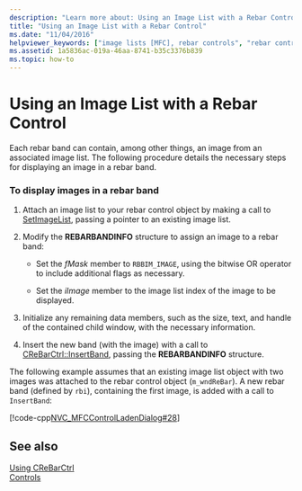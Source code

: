 ```yaml
---
description: "Learn more about: Using an Image List with a Rebar Control"
title: "Using an Image List with a Rebar Control"
ms.date: "11/04/2016"
helpviewer_keywords: ["image lists [MFC], rebar controls", "rebar controls [MFC], image lists"]
ms.assetid: 1a5836ac-019a-46aa-8741-b35c3376b839
ms.topic: how-to
---
```

# Using an Image List with a Rebar Control

Each rebar band can contain, among other things, an image from an associated image list. The following procedure details the necessary steps for displaying an image in a rebar band.

### To display images in a rebar band

1. Attach an image list to your rebar control object by making a call to [SetImageList](../mfc/reference/crebarctrl-class.md#setimagelist), passing a pointer to an existing image list.

1. Modify the **REBARBANDINFO** structure to assign an image to a rebar band:

   - Set the *fMask* member to `RBBIM_IMAGE`, using the bitwise OR operator to include additional flags as necessary.

   - Set the *iImage* member to the image list index of the image to be displayed.

1. Initialize any remaining data members, such as the size, text, and handle of the contained child window, with the necessary information.

1. Insert the new band (with the image) with a call to [CReBarCtrl::InsertBand](../mfc/reference/crebarctrl-class.md#insertband), passing the **REBARBANDINFO** structure.

The following example assumes that an existing image list object with two images was attached to the rebar control object (`m_wndReBar`). A new rebar band (defined by `rbi`), containing the first image, is added with a call to `InsertBand`:

[!code-cpp[NVC_MFCControlLadenDialog#28](../mfc/codesnippet/cpp/using-an-image-list-with-a-rebar-control_1.cpp)]

## See also

[Using CReBarCtrl](../mfc/using-crebarctrl.md)<br/>
[Controls](../mfc/controls-mfc.md)
